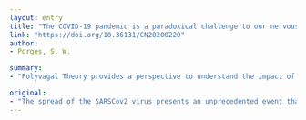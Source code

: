 ```yaml
---
layout: entry
title: "The COVID-19 pandemic is a paradoxical challenge to our nervous system: A polyvagal perspective"
link: "https://doi.org/10.36131/CN20200220"
author:
- Porges, S. W.

summary:
- "Polyvagal Theory provides a perspective to understand the impact of the pandemic on mental and physical health. The autonomic nervous system is tuned to detect safety and danger, integrating body and brain responses via the autonomical nervous system. It is a strategy to dampen the adverse reactions to threat through portals of social engagement that evolved to downregulate defenses to promote calmness and connectedness."

original:
- "The spread of the SARSCov2 virus presents an unprecedented event that rapidly introduced widespread life threat, economic de-stabilization, and social isolation. The human nervous system is tuned to detect safety and danger, integrating body and brain responses via the autonomic nervous system. Polyvagal Theory provides a perspective to understand the impact of the pandemic on mental and physical health. This perspective highlights the important role of the state of the autonomic nervous system in exacerbating or dampening threat reactions to the pandemic. In addition, the theory alerts us to the impact of clinical history (e.g., trauma) on autonomic regulation as an important compounding risk factor lowering the threshold to behaviorally and physiologically destabilize in response to the pandemic. The theory provides a strategy to dampen the adverse reactions to threat (e.g., acute stress disorders) through portals of social engagement that evolved to downregulate defenses to promote calmness and connectedness."
---
```


